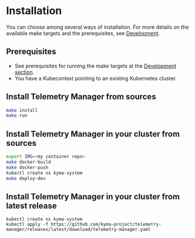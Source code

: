 # Installation

You can choose among several ways of installation. For more details on the available make targets and the prerequisites, see [Development](development.md).

## Prerequisites

- See prerequisites for running the make targets at the [Development section](development.md).
- You have a Kubecontext pointing to an existing Kubernetes cluster.

## Install Telemetry Manager from sources

```sh
make install
make run
```

## Install Telemetry Manager in your cluster from sources

```bash
export IMG=<my container repo>
make docker-build
make docker-push
kubectl create ns kyma-system
make deploy-dev
```

## Install Telemetry Manager in your cluster from latest release

```
kubectl create ns kyma-system
kubectl apply -f https://github.com/kyma-project/telemetry-manager/releases/latest/download/telemetry-manager.yaml
```
